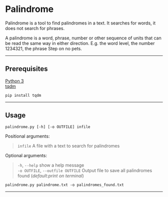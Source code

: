 # Palindrome

Palindrome is a tool to find palindromes in a text. It searches for words, it does not search for phrases.

A palindrome is a word, phrase, number or other sequence of units that can be read the same way in either direction. E.g. the word level, the number 1234321, the phrase Step on no pets.

------

## Prerequisites

[Python 3][python]<br>
[tqdm][tqdm]

```
pip install tqdm
```

------

## Usage

```
palindrome.py [-h] [-o OUTFILE] infile
```
Positional arguments:

>`infile`              A file with a text to search for palindromes

Optional arguments:

>`-h`, `--help`           show a help message<br>
>`-o OUTFILE`, `--outfile OUTFILE`   Output file to save all palindromes found (*default:print on terminal*)

```
palindrome.py palindrome.txt -o palindromes_found.txt
```

------

[python]: https://www.python.org/
[tqdm]: https://github.com/tqdm/tqdm
